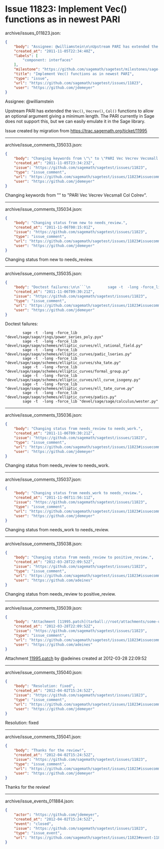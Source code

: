 # Issue 11823: Implement Vec() functions as in newest PARI

archive/issues_011823.json:
```json
{
    "body": "Assignee: @williamstein\n\nUpstream PARI has extended the `Vec()`, `Vecrev()`, `Col()` functions to allow an optional argument giving a minimum length.  The PARI currently in Sage does not support this, but we can easily emulate it in the Sage library.\n\nIssue created by migration from https://trac.sagemath.org/ticket/11995\n\n",
    "created_at": "2011-11-05T22:34:40Z",
    "labels": [
        "component: interfaces"
    ],
    "milestone": "https://github.com/sagemath/sagetest/milestones/sage-5.0",
    "title": "Implement Vec() functions as in newest PARI",
    "type": "issue",
    "url": "https://github.com/sagemath/sagetest/issues/11823",
    "user": "https://github.com/jdemeyer"
}
```
Assignee: @williamstein

Upstream PARI has extended the `Vec()`, `Vecrev()`, `Col()` functions to allow an optional argument giving a minimum length.  The PARI currently in Sage does not support this, but we can easily emulate it in the Sage library.

Issue created by migration from https://trac.sagemath.org/ticket/11995





---

archive/issue_comments_135033.json:
```json
{
    "body": "Changing keywords from \"\" to \"PARI Vec Vecrev Vecsmall Col Colrev\".",
    "created_at": "2011-11-05T23:34:23Z",
    "issue": "https://github.com/sagemath/sagetest/issues/11823",
    "type": "issue_comment",
    "url": "https://github.com/sagemath/sagetest/issues/11823#issuecomment-135033",
    "user": "https://github.com/jdemeyer"
}
```

Changing keywords from "" to "PARI Vec Vecrev Vecsmall Col Colrev".



---

archive/issue_comments_135034.json:
```json
{
    "body": "Changing status from new to needs_review.",
    "created_at": "2011-11-06T00:15:01Z",
    "issue": "https://github.com/sagemath/sagetest/issues/11823",
    "type": "issue_comment",
    "url": "https://github.com/sagemath/sagetest/issues/11823#issuecomment-135034",
    "user": "https://github.com/jdemeyer"
}
```

Changing status from new to needs_review.



---

archive/issue_comments_135035.json:
```json
{
    "body": "Doctest failures:\n\n```\n        sage -t  -long -force_lib \"devel/sage/sage/rings/power_series_poly.pyx\"\n        sage -t  -long -force_lib \"devel/sage/sage/schemes/elliptic_curves/ell_rational_field.py\"\n        sage -t  -long -force_lib \"devel/sage/sage/schemes/elliptic_curves/padic_lseries.py\"\n        sage -t  -long -force_lib \"devel/sage/sage/schemes/elliptic_curves/sha_tate.py\"\n        sage -t  -long -force_lib \"devel/sage/sage/schemes/elliptic_curves/formal_group.py\"\n        sage -t  -long -force_lib \"devel/sage/sage/schemes/elliptic_curves/ell_curve_isogeny.py\"\n        sage -t  -long -force_lib \"devel/sage/sage/schemes/elliptic_curves/ell_tate_curve.py\"\n        sage -t  -long -force_lib \"devel/sage/sage/schemes/elliptic_curves/padics.py\"\n        sage -t  -long -force_lib \"devel/sage/sage/calculus/wester.py\"\n```\n",
    "created_at": "2011-11-06T09:30:21Z",
    "issue": "https://github.com/sagemath/sagetest/issues/11823",
    "type": "issue_comment",
    "url": "https://github.com/sagemath/sagetest/issues/11823#issuecomment-135035",
    "user": "https://github.com/jdemeyer"
}
```

Doctest failures:

```
        sage -t  -long -force_lib "devel/sage/sage/rings/power_series_poly.pyx"
        sage -t  -long -force_lib "devel/sage/sage/schemes/elliptic_curves/ell_rational_field.py"
        sage -t  -long -force_lib "devel/sage/sage/schemes/elliptic_curves/padic_lseries.py"
        sage -t  -long -force_lib "devel/sage/sage/schemes/elliptic_curves/sha_tate.py"
        sage -t  -long -force_lib "devel/sage/sage/schemes/elliptic_curves/formal_group.py"
        sage -t  -long -force_lib "devel/sage/sage/schemes/elliptic_curves/ell_curve_isogeny.py"
        sage -t  -long -force_lib "devel/sage/sage/schemes/elliptic_curves/ell_tate_curve.py"
        sage -t  -long -force_lib "devel/sage/sage/schemes/elliptic_curves/padics.py"
        sage -t  -long -force_lib "devel/sage/sage/calculus/wester.py"
```




---

archive/issue_comments_135036.json:
```json
{
    "body": "Changing status from needs_review to needs_work.",
    "created_at": "2011-11-06T09:30:21Z",
    "issue": "https://github.com/sagemath/sagetest/issues/11823",
    "type": "issue_comment",
    "url": "https://github.com/sagemath/sagetest/issues/11823#issuecomment-135036",
    "user": "https://github.com/jdemeyer"
}
```

Changing status from needs_review to needs_work.



---

archive/issue_comments_135037.json:
```json
{
    "body": "Changing status from needs_work to needs_review.",
    "created_at": "2011-11-06T11:56:11Z",
    "issue": "https://github.com/sagemath/sagetest/issues/11823",
    "type": "issue_comment",
    "url": "https://github.com/sagemath/sagetest/issues/11823#issuecomment-135037",
    "user": "https://github.com/jdemeyer"
}
```

Changing status from needs_work to needs_review.



---

archive/issue_comments_135038.json:
```json
{
    "body": "Changing status from needs_review to positive_review.",
    "created_at": "2012-03-28T22:09:52Z",
    "issue": "https://github.com/sagemath/sagetest/issues/11823",
    "type": "issue_comment",
    "url": "https://github.com/sagemath/sagetest/issues/11823#issuecomment-135038",
    "user": "https://github.com/adeines"
}
```

Changing status from needs_review to positive_review.



---

archive/issue_comments_135039.json:
```json
{
    "body": "Attachment [11995.patch](tarball://root/attachments/some-uuid/ticket11995/11995.patch) by @adeines created at 2012-03-28 22:09:52",
    "created_at": "2012-03-28T22:09:52Z",
    "issue": "https://github.com/sagemath/sagetest/issues/11823",
    "type": "issue_comment",
    "url": "https://github.com/sagemath/sagetest/issues/11823#issuecomment-135039",
    "user": "https://github.com/adeines"
}
```

Attachment [11995.patch](tarball://root/attachments/some-uuid/ticket11995/11995.patch) by @adeines created at 2012-03-28 22:09:52



---

archive/issue_comments_135040.json:
```json
{
    "body": "Resolution: fixed",
    "created_at": "2012-04-02T15:24:52Z",
    "issue": "https://github.com/sagemath/sagetest/issues/11823",
    "type": "issue_comment",
    "url": "https://github.com/sagemath/sagetest/issues/11823#issuecomment-135040",
    "user": "https://github.com/jdemeyer"
}
```

Resolution: fixed



---

archive/issue_comments_135041.json:
```json
{
    "body": "Thanks for the review!",
    "created_at": "2012-04-02T15:24:52Z",
    "issue": "https://github.com/sagemath/sagetest/issues/11823",
    "type": "issue_comment",
    "url": "https://github.com/sagemath/sagetest/issues/11823#issuecomment-135041",
    "user": "https://github.com/jdemeyer"
}
```

Thanks for the review!



---

archive/issue_events_011884.json:
```json
{
    "actor": "https://github.com/jdemeyer",
    "created_at": "2012-04-02T15:24:52Z",
    "event": "closed",
    "issue": "https://github.com/sagemath/sagetest/issues/11823",
    "type": "issue_event",
    "url": "https://github.com/sagemath/sagetest/issues/11823#event-11884"
}
```
